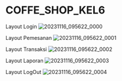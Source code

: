 # COFFE_SHOP_KEL6
Layout Login
![20231116_095622_0000](https://github.com/denakhaerunnisa14/COFFE_SHOP_KEL6/assets/150645581/cfa32ea3-238a-4cb6-b6cc-be3fc41979c6)

Layout Pemesanan
![20231116_095622_0001](https://github.com/denakhaerunnisa14/COFFE_SHOP_KEL6/assets/150645581/685fde7c-3de4-46d4-80e5-8ebb342d48f5)

Layout Transaksi
![20231116_095622_0002](https://github.com/denakhaerunnisa14/COFFE_SHOP_KEL6/assets/150645581/6f191cc0-2c99-4296-84ed-da355e898af6)

Layout Laporan
![20231116_095622_0003](https://github.com/denakhaerunnisa14/COFFE_SHOP_KEL6/assets/150645581/a80d853f-7147-45e4-8a39-1f6acb760ca6)

Layout LogOut
![20231116_095622_0004](https://github.com/denakhaerunnisa14/COFFE_SHOP_KEL6/assets/150645581/afca1563-eab7-4387-9585-93362e3343f8)
